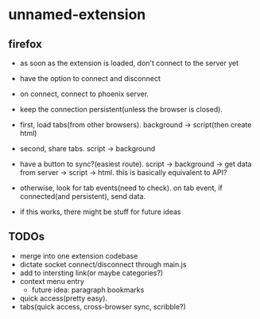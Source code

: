 # unnamed-extension

## firefox

- as soon as the extension is loaded, don't connect to the server yet
- have the option to connect and disconnect
- on connect, connect to phoenix server.
- keep the connection persistent(unless the browser is closed).
- first, load tabs(from other browsers). background -> script(then create html)
- second, share tabs. script -> background
- have a button to sync?(easiest route). script -> background -> get data from server -> script -> html. this is basically equivalent to API?
- otherwise, look for tab events(need to check). on tab event, if connected(and persistent), send data.

- if this works, there might be stuff for future ideas

## TODOs

- merge into one extension codebase
- dictate socket connect/disconnect through main.js
- add to intersting link(or maybe categories?)
- context menu entry
  - future idea: paragraph bookmarks
- quick access(pretty easy).
- tabs(quick access, cross-browser sync, scribble?)
